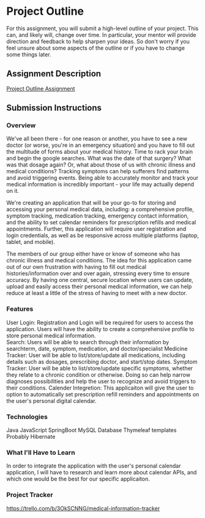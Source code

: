 # Project Outline
For this assignment, you will submit a high-level outline of your project. This can, and likely will, change over time. In particular, your mentor will provide direction and feedback to help sharpen your ideas. So don't worry if you feel unsure about some aspects of the outline or if you have to change some things later.

## Assignment Description
[Project Outline Assignment](https://education.launchcode.org/liftoff/modules/assignments/project-outline)

## Submission Instructions

### Overview
We've all been there - for one reason or another, you have to see a new doctor (or worse, you're in an emergency situation) and you have to fill out the multitude of forms about your medical history. Time to rack your brain and begin the google searches. What was the date of that surgery? What was that dosage again? Or, what about those of us with chronic illness and medical conditions? Tracking symptoms can help sufferers find patterns and avoid triggering events. Being able to accurately monitor and track your medical information is incredibly important - your life may actually depend on it. 

We're creating an application that will be your go-to for storing and accessing your personal medical data, including: a comprehensive profile, symptom tracking, medication tracking, emergency contact information, and the ability to set calendar reminders for prescription refills and medical appointments. Further, this application will require user registration and login credentials, as well as be responsive across multiple platforms (laptop, tablet, and mobile). 

The members of our group either have or know of someone who has chronic illness and medical conditions. The idea for this application came out of our own frustration with having to fill out medical histories/information over and over again, stressing every time to ensure accuracy. By having one central, secure location where users can update, upload and easily access their personal medical information, we can help reduce at least a little of the stress of having to meet with a new doctor. 

### Features
User Login: Registration and Login will be required for users to access the application. Users will have the ability to create a comprehensive profile to store personal medical information.  
Search: Users will be able to search through their information by searchterm, date, symptom, medication, and doctor/specialist
Medicine Tracker: User will be able to list/store/update all medications, including details such as dosages, prescribing doctor, and start/stop dates.
Symptom Tracker: User will be able to list/store/update specific symptoms, whether they relate to a chronic condition or otherwise. Doing so can help narrow diagnoses possibilities and help the user to recognize and avoid triggers to their conditions. 
Calender Integretion: This applicaiton will give the user to option to automatically set prescription refill reminders and appointments on the user's personal digital calendar. 
### Technologies
Java
JavaScript
SpringBoot
MySQL Database
Thymeleaf templates
Probably Hibernate
### What I'll Have to Learn
In order to integrate the application with the user's personal calendar application, I will have to research and learn more about calendar APIs, and which one would be the best for our specific applicaiton. 
### Project Tracker
https://trello.com/b/3OkSCNNG/medical-information-tracker
